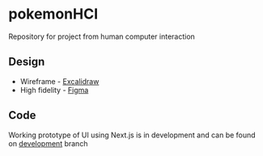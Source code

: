 # pokemonHCI
Repository for project from human computer interaction 

## Design
- Wireframe - [Excalidraw](https://excalidraw.com/#room=7ebf19e9b2927324e94e,KVeSbMS9mdiWz85tnl2bNA)
- High fidelity - [Figma](https://www.figma.com/file/zYtZBDS4Ld8GSHAtBM204y/Team-rocket-pokemon?node-id=0%3A1)

## Code 
Working prototype of UI using Next.js is in development and can be found on [development]() branch
